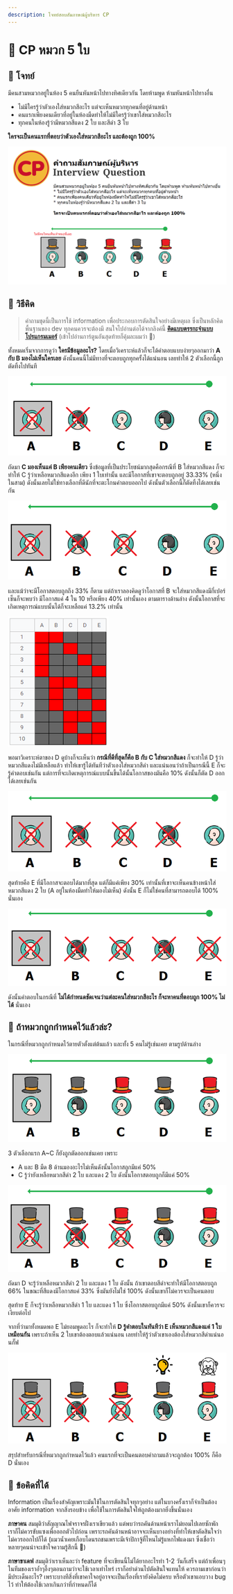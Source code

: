 ```yaml
---
description: โจทย์สอบสัมภาษณ์ผู้บริหาร CP
---
```


# 🎩 CP หมวก 5 ใบ

## 🥳 โจทย์

มีคนสวมหมวกอยู่ในห้อง 5 คนยืนหันหน้าไปทางทิศเดียวกัน โดยห้ามพูด ห้ามหันหน้าไปทางอื่น

* ไม่มีใครรู้ว่าตัวเองใส่หมวกสีอะไร แต่จะเห็นหมวกทุกคนที่อยู่ด้านหน้า
* คนแรกเพียงคนเดียวที่อยู่ในห้องมืดทำให้ไม่มีใครรู้ว่าเขาใส่หมวกสีอะไร
* ทุกคนในห้องรู้ว่ามีหมวกสีแดง 2 ใบ และสีดำ 3 ใบ

**ใครจะเป็นคนแรกที่ตอบว่าตัวเองใส่หมวกสีอะไร และต้องถูก 100%**

![](../../.gitbook/assets/image%20%281281%29.png)

## 🤠 วิธีคิด

> คำถามชุดนี้เป็นการใช้ information เพื่อประกอบการตัดสินใจอย่างมีเหตุผล ซึ่งเป็นหลักคิดพื้นฐานของ dev ทุกคนควรจะต้องมี สนใจไปอ่านต่อได้จากลิงค์นี้ [**คิดแบบตรรกะจำแบบโปรแกรมเมอร์**](https://www.saladpuk.com/v/tips/logic-thinker) \(เข้าไปอ่านการ์ตูนอันสุดท้ายก็คุ้มละผมว่า 🤣\)

ทั้งหมดเริ่มจากการดูว่า **ใครมีข้อมูลอะไร?** โดยเมื่อวิเคราะห์แล้วก็จะได้คำตอบแบบง่ายๆออกมาว่า **A กับ B มองไม่เห็นใครเลย** ดังนั้นคนนี้ไม่มีทางที่จะตอบถูกทุกครั้งได้แน่นอน เลยทำให้ 2 ตัวเลือกนี้ถูกตัดทิ้งไปทันที

![](../../.gitbook/assets/image%20%281292%29.png)

ถัดมา **C มองเห็นแค่ B เพียงคนเดียว** ซึ่งข้อมูลที่เป็นประโยชน์มากสุดคือกรณีที่ B ใส่หมวกสีแดง ก็จะทำให้ C รู้ว่าเหลือหมวกสีแดงอีก เพียง 1 ใบเท่านั้น และมีโอกาสที่เขาจะตอบถูกอยู่ 33.33% \(หนึ่งในสาม\) ดังนั้นเลยไม่ใช่ทางเลือกที่ดีนักที่จะตะโกนคำตอบออกไป ดังนั้นตัวเลือกนี้ก็ตัดทิ้งได้เลยเช่นกัน

![](../../.gitbook/assets/image%20%281290%29.png)

และแม้ว่าจะมีโอกาสตอบถูกถึง 33% ก็ตาม แต่ถ้าเราลองคิดดูว่าโอกาสที่ B จะใส่หมวกสีแดงมีกี่เปอร์เซ็นก็จะพบว่า มีโอกาสแค่ 4 ใน 10 หรือเพียง 40% เท่านั้นเอง ตามตารางด้านล่าง ดังนั้นโอกาสที่จะเกิดเหตุการณ์แบบนั้นได้ก็จะเหลือแค่ 13.2% เท่านั้น

![](../../.gitbook/assets/image%20%281297%29.png)

พอมาวิเคราะห์ตาของ D ดูบ้างก็จะเห็นว่า **กรณีที่ดีที่สุดก็คือ B กับ C ใส่หมวกสีแดง** ก็จะทำให้ D รู้ว่าหมวกสีแดงไม่มีเหลือแล้ว ทำให้เขารู้ได้ทันทีว่าตัวเองใส่หมวกสีดำ และแน่นอนว่าถ้าเป็นกรณีนี้ E ก็จะรู้คำตอบเช่นกัน แต่การที่จะเกิดเหตุการณ์แบบนั้นขึ้นได้นั้นโอกาสของมันคือ 10% ดังนั้นก็ตัด D ออกได้เลยเช่นกัน

![](../../.gitbook/assets/image%20%281293%29.png)

สุดท้ายคือ E ที่มีโอกาสจะตอบได้มากที่สุด แต่ก็มีแค่เพียง 30% เท่านั้นที่เขาจะเห็นคนข้างหน้าใส่หมวกสีแดง 2 ใบ \(A อยู่ในห้องมืดทำให้มองไม่เห็น\) ดังนั้น E ก็ไม่ใช่คนที่สามารถตอบได้ 100% นั่นเอง

![](../../.gitbook/assets/image%20%281294%29.png)

ดังนั้นคำตอบในกรณีที่ **ไม่ได้กำหนดชัดเจนว่าแต่ละคนใส่หมวกสีอะไร ก็จะหาคนที่ตอบถูก 100% ไม่ได้** นั่นเอง

## 🤔 ถ้าหมวกถูกกำหนดไว้แล้วล่ะ?

ในกรณีที่หมวกถูกกำหนดไว้ตายตัวตั้งแต่ต้นแล้ว และทั้ง 5 คนไม่รู้เช่นเคย ตามรูปด้านล่าง

![](../../.gitbook/assets/image%20%281291%29.png)

3 ตัวเลือกแรก A~C ก็ยังถูกตัดออกเช่นเคย เพราะ 

* A และ B มืด 8 ด้านมองอะไรไม่เห็นดังนั้นโอกาสถูกมีแค่ 50%
* C รู้ว่ายังเหลือหมวกสีดำ 2 ใบ และแดง 2 ใบ ดังนั้นโอกาสตอบถูกก็มีแค่ 50%

![](../../.gitbook/assets/image%20%281296%29.png)

ถัดมา D จะรู้ว่าเหลือหมวกสีดำ 2 ใบ และแดง 1 ใบ ดังนั้น ถ้าเขาตอบสีดำจะทำให้มีโอกาสตอบถูก 66% ในขณะที่สีแดงมีโอกาสแค่ 33% ซึ่งมันยังไม่ใช่ 100% ดังนั้นเขาก็ไม่ควรจะเป็นคนตอบ

สุดท้าย E ก็จะรู้ว่าเหลือหมวกสีดำ 1 ใบ และแดง 1 ใบ ซึ่งโอกาสตอบถูกมีแค่ 50% ดังนั้นเขาก็ควรจะเงียบต่อไป

จากที่ว่ามาทั้งหมดพอ E ไม่ยอมพูดอะไร ก็จะทำให้ **D รู้คำตอบในทันทีว่า E เห็นหมวกสีแดงแค่ 1 ใบเหมือนกัน** เพราะถ้าเห็น 2 ใบเขาต้องตอบแล้วแน่นอน เลยทำให้รู้ว่าตัวเขาเองต้องใส่หมวกสีดำแน่นอนกั๊ฟ

![](../../.gitbook/assets/image%20%281295%29.png)

สรุปสำหรับกรณีที่หมวกถูกกำหนดไว้แล้ว คนแรกที่จะเป็นคนตอบคำถามแล้วจะถูกต้อง 100% ก็คือ D นั่นเอง

## **🎯 ข้อคิดที่ได้**

Information เป็นเรื่องสำคัญเพราะมันใช้ในการตัดสินใจทุกๆอย่าง แต่ในบางครั้งเราก็จำเป็นต้องอาศัย information จากสิ่งรอบข้าง เพื่อใช้ในการตัดสินใจให้ถูกต้องมากยิ่งขึ้นนั่นเอง

**ภาษาคน** สมมุติว่าสัญญาณไฟจราจรฝั่งเราเขียวแล้ว แต่พบว่ารถคันด้านหน้าเราไม่ยอมไปเลยซักพัก เราก็ไม่ควรขับแซงเพื่อออกตัวไปก่อน เพราะรถคันด้านหน้าอาจจะเห็นบางอย่างที่ทำให้เขาตัดสินใจว่าไม่ควรออกไปก็ได้ \(แมวน้ำเคยเกือบโดนรถชนเพราะมีเจ้าปิกาจู้ที่ไหนไม่รู้แหกไฟแดงมา ซึ่งเชื่อว่าหลายๆคนน่าจะเข้าใจความรู้สึกนี้ 👹\)

**ภาษาขาเดฟ** สมมุติว่าเราเห็นละว่า feature ที่จะเขียนนี้ไม่ได้ยากอะไรทำ 1-2 วันก็เสร็จ แต่ถ้าเพื่อนๆในทีมของเราอ้ำๆอึ้งๆตอนถามว่าจะใช้เวลาเท่าไหร่ เราก็อย่าด่วนไปตัดสินใจแทนให้ ควรถามเขาก่อนว่ามีประเด็นอะไร? เพราะบางทีสิ่งที่เขาคาใจอยู่อาจจะเป็นเรื่องที่เรายังคิดไม่ครบ หรือตัวเขาแอบวาง bug ไว้ ทำให้ต้องใช้เวลาเกินกว่าที่กำหนดก็ได้

